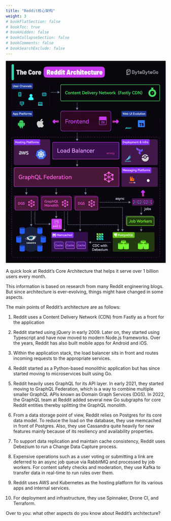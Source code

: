 ```yaml
---
title: "Reddit核心架构"
weight: 3
# bookFlatSection: false
# bookToc: true
# bookHidden: false
# bookCollapseSection: false
# bookComments: false
# bookSearchExclude: false
---
```


![Reddit核心架构](/img/code/mq/the-core-reddit-architecture.gif "Reddit核心架构")

A quick look at Reddit’s Core Architecture that helps it serve over 1 billion users every month. 

This information is based on research from many Reddit engineering blogs. But since architecture is ever-evolving, things might have changed in some aspects. 

The main points of Reddit’s architecture are as follows: 

1. Reddit uses a Content Delivery Network (CDN) from Fastly as a front for the application 

2.  Reddit started using jQuery in early 2009. Later on, they started using Typescript and have now moved to modern Node.js frameworks. Over the years, Reddit has also built mobile apps for Android and iOS. 
3. Within the application stack, the load balancer sits in front and routes incoming requests to the appropriate services. 
4. Reddit started as a Python-based monolithic application but has since started moving to microservices built using Go. 
5. Reddit heavily uses GraphQL for its API layer. In early 2021, they started moving to GraphQL Federation, which is a way to combine multiple smaller GraphQL APIs known as Domain Graph Services (DGS). In 2022, the GraphQL team at Reddit added several new Go subgraphs for core Reddit entities thereby splitting the GraphQL monolith. 
6. From a data storage point of view, Reddit relies on Postgres for its core data model. To reduce the load on the database, they use memcached in front of Postgres. Also, they use Cassandra quite heavily for new features mainly because of its resiliency and availability properties. 
7. To support data replication and maintain cache consistency, Reddit uses Debezium to run a Change Data Capture process. 
8. Expensive operations such as a user voting or submitting a link are deferred to an async job queue via RabbitMQ and processed by job workers. For content safety checks and moderation, they use Kafka to transfer data in real-time to run rules over them. 
9. Reddit uses AWS and Kubernetes as the hosting platform for its various apps and internal services. 
10. For deployment and infrastructure, they use Spinnaker, Drone CI, and Terraform. 

Over to you: what other aspects do you know about Reddit’s architecture? 